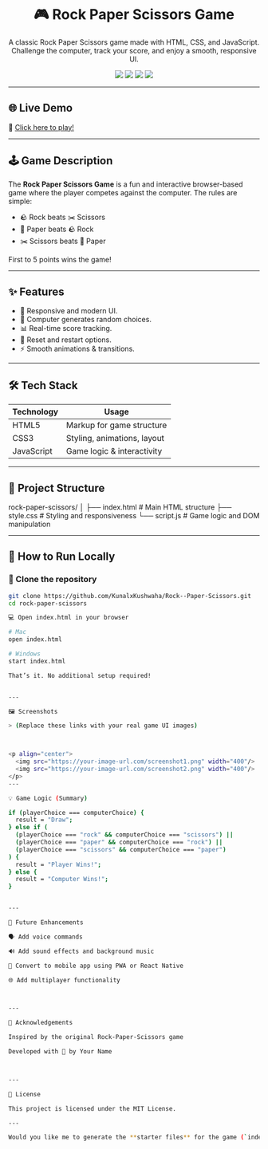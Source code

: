 <h1 align="center">🎮 Rock Paper Scissors Game</h1>
<p align="center">
  A classic Rock Paper Scissors game made with HTML, CSS, and JavaScript. Challenge the computer, track your score, and enjoy a smooth, responsive UI.
</p>

<p align="center">
  <img src="https://img.shields.io/badge/HTML-5-red?style=flat-square" />
  <img src="https://img.shields.io/badge/CSS-3-blue?style=flat-square" />
  <img src="https://img.shields.io/badge/JavaScript-ES6-yellow?style=flat-square" />
  <img src="https://img.shields.io/badge/Status-Completed-brightgreen?style=flat-square" />
</p>

---

## 🌐 Live Demo

🚀 [Click here to play!](https://your-live-site-link.com)

---

## 🕹️ Game Description

The **Rock Paper Scissors Game** is a fun and interactive browser-based game where the player competes against the computer. The rules are simple:

- 🪨 Rock beats ✂️ Scissors  
- 📄 Paper beats 🪨 Rock  
- ✂️ Scissors beats 📄 Paper  

First to 5 points wins the game!

---

## ✨ Features

- 🎨 Responsive and modern UI.
- 🧠 Computer generates random choices.
- 📊 Real-time score tracking.
- 🔁 Reset and restart options.
- ⚡ Smooth animations & transitions.

---

## 🛠️ Tech Stack

| Technology | Usage                        |
|------------|------------------------------|
| HTML5      | Markup for game structure    |
| CSS3       | Styling, animations, layout  |
| JavaScript | Game logic & interactivity   |

---

## 📂 Project Structure

rock-paper-scissors/ │ ├── index.html        # Main HTML structure ├── style.css         # Styling and responsiveness └── script.js         # Game logic and DOM manipulation

---

## 🔧 How to Run Locally

### 🧱 Clone the repository

```bash
git clone https://github.com/KunalxKushwaha/Rock--Paper-Scissors.git
cd rock-paper-scissors

💻 Open index.html in your browser

# Mac
open index.html

# Windows
start index.html

That’s it. No additional setup required!


--- 

🖼️ Screenshots

> (Replace these links with your real game UI images)



<p align="center">
  <img src="https://your-image-url.com/screenshot1.png" width="400"/>
  <img src="https://your-image-url.com/screenshot2.png" width="400"/>
</p>
---

💡 Game Logic (Summary)

if (playerChoice === computerChoice) {
  result = "Draw";
} else if (
  (playerChoice === "rock" && computerChoice === "scissors") ||
  (playerChoice === "paper" && computerChoice === "rock") ||
  (playerChoice === "scissors" && computerChoice === "paper")
) {
  result = "Player Wins!";
} else {
  result = "Computer Wins!";
}


---

🚀 Future Enhancements

🗣️ Add voice commands

🔊 Add sound effects and background music

📱 Convert to mobile app using PWA or React Native

🌐 Add multiplayer functionality



---

🙌 Acknowledgements

Inspired by the original Rock-Paper-Scissors game

Developed with 💙 by Your Name



---

📄 License

This project is licensed under the MIT License.

---

Would you like me to generate the **starter files** for the game (`index.html`, `style.css`, and `script.js`) with animations and score tracking included?

